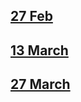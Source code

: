 ## [27 Feb](week_report_md/27_feb.md)
## [13 March](week_report_md/13_march.md)
## [27 March](week_report_md/27_march.md)